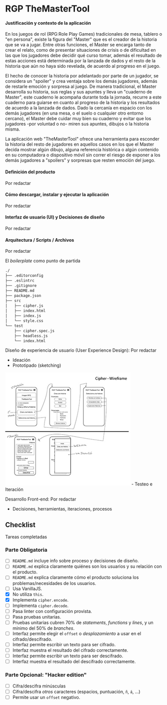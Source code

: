 # RGP TheMasterTool


#### Justificación y contexto de la aplicación
En los juegos de rol (RPG:Role Play Games) tradicionales de mesa, tablero o "en persona", existe la figura del "Master" que es el creador de la historia que se va a jugar. Entre otras funciones, el Master se encarga tanto de crear el relato, como de presentar situaciones de crisis o de dificultad en las que los jugadores debe decidir qué curso tomar, además el resultado de estas acciones está determinada por la lanzada de dados y el resto de la historia que aún no haya sido revelada, de acuerdo al progreso en el juego.

El hecho de conocer la historia por adelantado por parte de un jugador, se considera un "spoiler" y crea ventaja sobre los demás jugadores, además de restarle emoción y sorpresa al juego.
De manera tradicional, el Master desarrolla su historia, sus reglas y sus apuntes y lleva un "cuaderno de Master", este cuaderno le acompaña durante toda la jornada, recurre a este cuaderno para guiarse en cuanto al progreso de la historia y los resultados de acuerdo a la lanzada de dados.
Dado la cercanía en espacio con los demás jugadores (en una mesa, o el suelo o cualquier otro entorno cercano), el Master debe cuidar muy bien su cuaderno y evitar que los jugadores -por voluntad o no- miren sus apuntes, dibujos o la historia misma.

La aplicación web "TheMasterTool" ofrece una herramienta para esconder la historia del resto de jugadores en aquellos casos en los que el Master decida mostrar algún dibujo, alguna referencia histórica o algún contenido en su computadora o dispositivo móvil sin correr el riesgo de exponer a los demás jugadores a "spoilers" y sorpresas que resten emoción del juego.

#### Definición del producto
Por redactar
#### Cómo descargar, instalar y ejecutar la aplicación
Por redactar
#### Interfaz de usuario (UI) y Decisiones de diseño
Por redactar

#### Arquitectura / Scripts / Archivos
Por redactar

El _boilerplate_ como punto de partida 

```text
./
├── .editorconfig
├── .eslintrc
├── .gitignore
├── README.md
├── package.json
├── src
│   ├── cipher.js
│   ├── index.html
│   ├── index.js
│   └── style.css
└── test
    ├── cipher.spec.js
    ├── headless.js
    └── index.html
```



Diseño de experiencia de usuario (User Experience Design):
Por redactar
- Ideación
- Prototipado (sketching)

<img src="https://raw.githubusercontent.com/nigmasilmi/SCL010-Cipher/master/src/imgs/caesarCipher_Prototipado1-01.jpg" alt="Wireframe con iteraciones de desarrollo propuestas">
- Testeo e Iteración

Desarrollo Front-end:
Por redactar
- Decisiones, herramientas, iteraciones, procesos


## Checklist
Tareas completadas

### Parte Obligatoria
* [ ] `README.md` incluye info sobre proceso y decisiones de diseño.
* [ ] `README.md` explica claramente quiénes son los usuarios y su relación con
  el producto.
* [ ] `README.md` explica claramente cómo el producto soluciona los
  problemas/necesidades de los usuarios.
* [ ] Usa VanillaJS.
* [X] No utiliza `this`.
* [X] Implementa `cipher.encode`.
* [ ] Implementa `cipher.decode`.
* [ ] Pasa linter con configuración provista.
* [ ] Pasa pruebas unitarias.
* [ ] Pruebas unitarias cubren 70% de _statements_, _functions_ y _lines_, y un
  mínimo del 50% de _branches_.
* [ ] Interfaz permite elegir el `offset` o _desplazamiento_ a usar en el
  cifrado/descifrado.
* [ ] Interfaz permite escribir un texto para ser cifrado.
* [ ] Interfaz muestra el resultado del cifrado correctamente.
* [ ] Interfaz permite escribir un texto para ser descifrado.
* [ ] Interfaz muestra el resultado del descifrado correctamente.

### Parte Opcional: "Hacker edition"
* [ ] Cifra/descifra minúsculas
* [ ] Cifra/descifra _otros_ caracteres (espacios, puntuación, `ñ`, `á`, ...)
* [ ] Permite usar un `offset` negativo.
